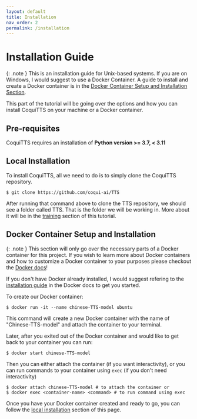 ```yaml
---
layout: default
title: Installation
nav_order: 2
permalink: /installation
---
```

# Installation Guide

{: .note }
This is an installation guide for Unix-based systems. If you are on Windows, I would suggest to use a Docker Container. A guide to install and create a Docker container is in the [Docker Container Setup and Installation Section](#docker-container-setup-and-installation).

This part of the tutorial will be going over the options and how you can install CoquiTTS on your machine or a Docker container.

## Pre-requisites
CoquiTTS requires an installation of **Python version >= 3.7, < 3.11**

## Local Installation
To install CoquiTTS, all we need to do is to simply clone the CoquiTTS repository.
```
$ git clone https://github.com/coqui-ai/TTS
```
After running that command above to clone the TTS repository, we should see a folder called TTS. That is the folder we will be working in. More about it will be in the [training](training) section of this tutorial.

## Docker Container Setup and Installation

{: .note }
This section will only go over the necessary parts of a Docker container for this project. If you wish to learn more about Docker containers and how to customize a Docker container to your purposes please checkout the [Docker docs](https://docs.docker.com/)!

If you don't have Docker already installed, I would suggest refering to the [installation guide](https://docs.docker.com/engine/install/) in the Docker docs to get you started.

To create our Docker container:
```
$ docker run -it --name chinese-TTS-model ubuntu
```
This command will create a new Docker container with the name of "Chinese-TTS-model" and attach the container to your terminal.

Later, after you exited out of the Docker container and would like to get back to your container you can run:
```
$ docker start chinese-TTS-model
```
Then you can either attach the container (if you want interactivity), or you can run commands to your container using `exec` (if you don't need interactivity)
```
$ docker attach chinese-TTS-model # to attach the container or
$ docker exec <container-name> <command> # to run command using exec
```
Once you have your Docker container created and ready to go, you can follow the [local installation](#local-installation) section of this page.
